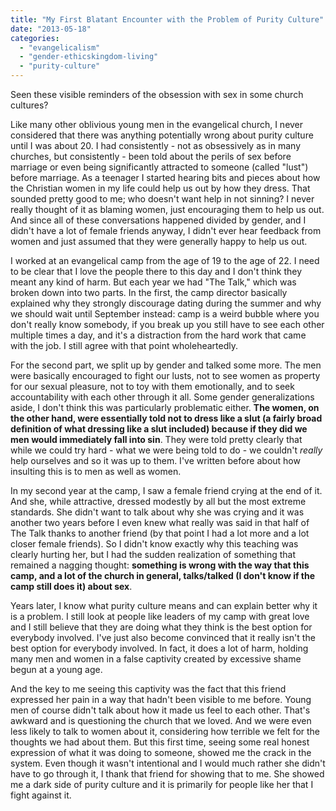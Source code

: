 ```yaml
---
title: "My First Blatant Encounter with the Problem of Purity Culture"
date: "2013-05-18"
categories: 
  - "evangelicalism"
  - "gender-ethicskingdom-living"
  - "purity-culture"
---
```


Seen these visible reminders of the obsession with sex in some church cultures?

Like many other oblivious young men in the evangelical church, I never considered that there was anything potentially wrong about purity culture until I was about 20. I had consistently - not as obsessively as in many churches, but consistently - been told about the perils of sex before marriage or even being significantly attracted to someone (called "lust") before marriage. As a teenager I started hearing bits and pieces about how the Christian women in my life could help us out by how they dress. That sounded pretty good to me; who doesn't want help in not sinning? I never really thought of it as blaming women, just encouraging them to help us out. And since all of these conversations happened divided by gender, and I didn't have a lot of female friends anyway, I didn't ever hear feedback from women and just assumed that they were generally happy to help us out.

<!--more-->I worked at an evangelical camp from the age of 19 to the age of 22. I need to be clear that I love the people there to this day and I don't think they meant any kind of harm. But each year we had "The Talk," which was broken down into two parts. In the first, the camp director basically explained why they strongly discourage dating during the summer and why we should wait until September instead: camp is a weird bubble where you don't really know somebody, if you break up you still have to see each other multiple times a day, and it's a distraction from the hard work that came with the job. I still agree with that point wholeheartedly.

For the second part, we split up by gender and talked some more. The men were basically encouraged to fight our lusts, not to see women as property for our sexual pleasure, not to toy with them emotionally, and to seek accountability with each other through it all. Some gender generalizations aside, I don't think this was particularly problematic either. **The women, on the other hand, were essentially told not to dress like a slut (a fairly broad definition of what dressing like a slut included) because if they did we men would immediately fall into sin**. They were told pretty clearly that while we could try hard - what we were being told to do - we couldn't _really_ help ourselves and so it was up to them. I've written before about how insulting this is to men as well as women.

In my second year at the camp, I saw a female friend crying at the end of it. And she, while attractive, dressed modestly by all but the most extreme standards. She didn't want to talk about why she was crying and it was another two years before I even knew what really was said in that half of The Talk thanks to another friend (by that point I had a lot more and a lot closer female friends). So I didn't know exactly why this teaching was clearly hurting her, but I had the sudden realization of something that remained a nagging thought: **something is wrong with the way that this camp, and a lot of the church in general, talks/talked (I don't know if the camp still does it) about sex**.

Years later, I know what purity culture means and can explain better why it is a problem. I still look at people like leaders of my camp with great love and I still believe that they are doing what they think is the best option for everybody involved. I've just also become convinced that it really isn't the best option for everybody involved. In fact, it does a lot of harm, holding many men and women in a false captivity created by excessive shame begun at a young age.

And the key to me seeing this captivity was the fact that this friend expressed her pain in a way that hadn't been visible to me before. Young men of course didn't talk about how it made us feel to each other. That's awkward and is questioning the church that we loved. And we were even less likely to talk to women about it, considering how terrible we felt for the thoughts we had about them. But this first time, seeing some real honest expression of what it was doing to someone, showed me the crack in the system. Even though it wasn't intentional and I would much rather she didn't have to go through it, I thank that friend for showing that to me. She showed me a dark side of purity culture and it is primarily for people like her that I fight against it.
